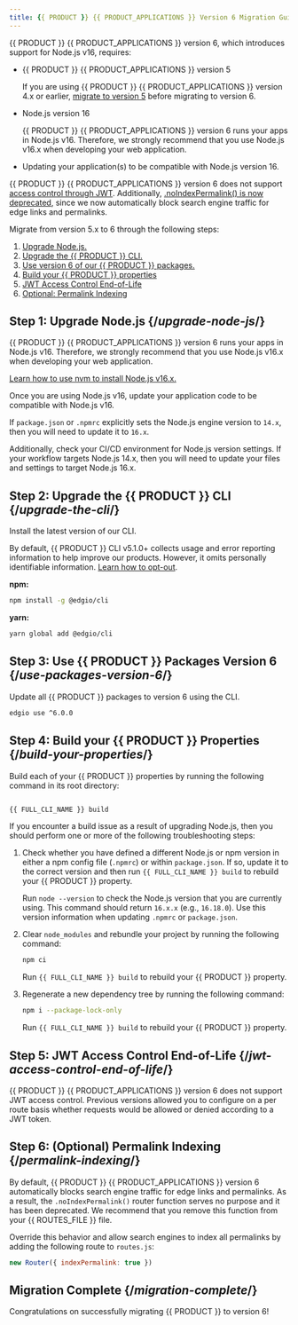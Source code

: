 ```yaml
---
title: {{ PRODUCT }} {{ PRODUCT_APPLICATIONS }} Version 6 Migration Guide
---
```


{{ PRODUCT }} {{ PRODUCT_APPLICATIONS }} version 6, which introduces support for Node.js v16, requires:

*   {{ PRODUCT }} {{ PRODUCT_APPLICATIONS }} version 5

    <Callout type="info">

      If you are using {{ PRODUCT }} {{ PRODUCT_APPLICATIONS }} version 4.x or earlier, [migrate to version 5](/guides/upgrading/v5_migration) before migrating to version 6.

    </Callout>

*   Node.js version 16

    <Callout type="important">

      {{ PRODUCT }} {{ PRODUCT_APPLICATIONS }} version 6 runs your apps in Node.js v16. Therefore, we strongly recommend that you use Node.js v16.x when developing your web application.

    </Callout>

*   Updating your application(s) to be compatible with Node.js version 16. 

<Callout type="info">

  {{ PRODUCT }} {{ PRODUCT_APPLICATIONS }} version 6 does not support [access control through JWT](#jwt-access-control-end-of-life). Additionally, [.noIndexPermalink() is now deprecated](#permalink-indexing), since we now automatically block search engine traffic for edge links and permalinks. 

</Callout>

Migrate from version 5.x to 6 through the following steps:

1.  [Upgrade Node.js.](#upgrade-node-js)
2.  [Upgrade the {{ PRODUCT }} CLI.](#upgrade-the-cli)
3.  [Use version 6 of our {{ PRODUCT }} packages.](#use-packages-version-6)
4.  [Build your {{ PRODUCT }} properties](#build-your-properties)
5.  [JWT Access Control End-of-Life](#jwt-access-control-end-of-life)
6.  [Optional: Permalink Indexing](#permalink-indexing)
 
## Step 1: Upgrade Node.js {/*upgrade-node-js*/}

{{ PRODUCT }} {{ PRODUCT_APPLICATIONS }} version 6 runs your apps in Node.js v16. Therefore, we strongly recommend that you use Node.js v16.x when developing your web application. 

[Learn how to use nvm to install Node.js v16.x.](/guides/install_nodejs)

Once you are using Node.js v16, update your application code to be compatible with Node.js v16.

<Callout type="important">

  If `package.json` or `.npmrc` explicitly sets the Node.js engine version to `14.x`, then you will need to update it to `16.x`.

  Additionally, check your CI/CD environment for Node.js version settings. If your workflow targets Node.js 14.x, then you will need to update your files and settings to target Node.js 16.x.

</Callout>

## Step 2: Upgrade the {{ PRODUCT }} CLI {/*upgrade-the-cli*/}

Install the latest version of our CLI.

<Callout type="info">

  By default, {{ PRODUCT }} CLI v5.1.0+ collects usage and error reporting information to help improve our products. However, it omits personally identifiable information. [Learn how to opt-out](/guides/develop/cli#disable-analytics).

</Callout>

**npm:**

```bash
npm install -g @edgio/cli
```

**yarn:**

```bash
yarn global add @edgio/cli
```

## Step 3: Use {{ PRODUCT }} Packages Version 6 {/*use-packages-version-6*/}

Update all {{ PRODUCT }} packages to version 6 using the CLI.

```bash
edgio use ^6.0.0 
```

## Step 4: Build your {{ PRODUCT }} Properties {/*build-your-properties*/}

Build each of your {{ PRODUCT }} properties by running the following command in its root directory:

```bash

{{ FULL_CLI_NAME }} build

```

If you encounter a build issue as a result of upgrading Node.js, then you should perform one or more of the following troubleshooting steps:

1.  Check whether you have defined a different Node.js or npm version in either a npm config file (`.npmrc`) or within `package.json`. If so, update it to the correct version and then run `{{ FULL_CLI_NAME }} build` to rebuild your {{ PRODUCT }} property. 

    <Callout type="tip">

      Run `node --version` to check the Node.js version that you are currently using. This command should return `16.x.x` (e.g., `16.18.0`). Use this version information when updating `.npmrc` or `package.json`. 

    </Callout>

2.  Clear `node_modules` and rebundle your project by running the following command:

    ```bash
    npm ci
    ```

    Run `{{ FULL_CLI_NAME }} build` to rebuild your {{ PRODUCT }} property.

3.  Regenerate a new dependency tree by running the following command:

    ```bash
    npm i --package-lock-only
    ```

    Run `{{ FULL_CLI_NAME }} build` to rebuild your {{ PRODUCT }} property.

## Step 5: JWT Access Control End-of-Life {/*jwt-access-control-end-of-life*/}

{{ PRODUCT }} {{ PRODUCT_APPLICATIONS }} version 6 does not support JWT access control. Previous versions allowed you to     configure on a per route basis whether requests would be allowed or denied according to a JWT token.

## Step 6: (Optional) Permalink Indexing {/*permalink-indexing*/}

By default, {{ PRODUCT }} {{ PRODUCT_APPLICATIONS }} version 6 automatically blocks search engine traffic for edge links and permalinks. As a result, the `.noIndexPermalink()` router function serves no purpose and it has been deprecated. We recommend that you remove this function from your {{ ROUTES_FILE }} file. 

Override this behavior and allow search engines to index all permalinks by adding the following route to `routes.js`:

```js
new Router({ indexPermalink: true })
```

## Migration Complete {/*migration-complete*/}

Congratulations on successfully migrating {{ PRODUCT }} to version 6!
